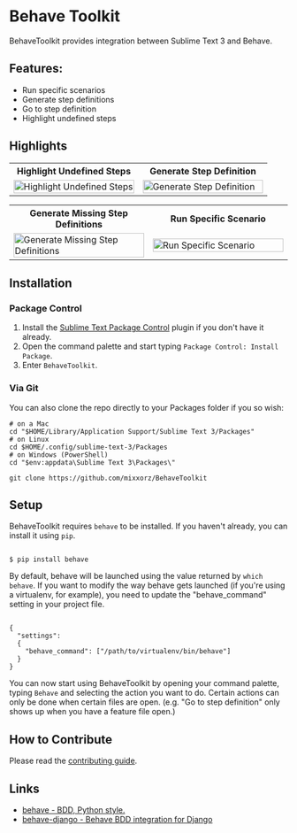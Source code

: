 # Behave Toolkit
BehaveToolkit provides integration between Sublime Text 3 and Behave.

## Features:

* Run specific scenarios
* Generate step definitions
* Go to step definition
* Highlight undefined steps

## Highlights

<table>
    <tr>
        <th>Highlight Undefined Steps</th>
        <th>Generate Step Definition</th>
    </tr>
    <tr>
        <td width="50%">
            <a href="http://zippy.gfycat.com/NiceBlackandwhiteGreyhounddog.webm">
                <img src="http://fat.gfycat.com/NiceBlackandwhiteGreyhounddog.gif" alt="Highlight Undefined Steps" style="max-width:100%;" width="100%">
            </a>
        </td>
        <td width="50%">
            <a href="http://zippy.gfycat.com/CalmWarmheartedBufflehead.webm">
                <img src="http://giant.gfycat.com/CalmWarmheartedBufflehead.gif" alt="Generate Step Definition" style="max-width:100%;" width="100%">
            </a>
        </td>
    </tr>
</table>
<table>
    <tr>
        <th>Generate Missing Step Definitions</th>
        <th>Run Specific Scenario</th>
    </tr>
    <tr>
        <td width="50%">
            <a href="http://zippy.gfycat.com/InferiorIllinformedClingfish.webm">
                <img src="http://giant.gfycat.com/InferiorIllinformedClingfish.gif" alt="Generate Missing Step Definitions" style="max-width:100%;" width="100%">
            </a>
        </td>
        <td width="50%">
            <a href="http://zippy.gfycat.com/ScrawnyNegligibleAlligator.webm">
                <img src="http://giant.gfycat.com/ScrawnyNegligibleAlligator.gif" alt="Run Specific Scenario" style="max-width:100%;" width="100%">
            </a>
        </td>
    </tr>
</table>

## Installation

### Package Control

1. Install the [Sublime Text Package Control](https://packagecontrol.io/) plugin if you don't have it already.
2. Open the command palette and start typing `Package Control: Install Package`.
3. Enter `BehaveToolkit`.

### Via Git

You can also clone the repo directly to your Packages folder if you so wish:

```
# on a Mac
cd "$HOME/Library/Application Support/Sublime Text 3/Packages"
# on Linux
cd $HOME/.config/sublime-text-3/Packages
# on Windows (PowerShell)
cd "$env:appdata\Sublime Text 3\Packages\"

git clone https://github.com/mixxorz/BehaveToolkit
```

## Setup

BehaveToolkit requires `behave` to be installed. If you haven't already, you can install it using `pip`.

```

$ pip install behave

```

By default, behave will be launched using the value returned by `which behave`. If you want to modify the way behave gets launched (if you're using a virtualenv, for example), you need to update the "behave_command" setting in your project file.

```

{
  "settings":
  {
    "behave_command": ["/path/to/virtualenv/bin/behave"]
  }
}

```

You can now start using BehaveToolkit by opening your command palette, typing `Behave` and selecting the action you want to do. Certain actions can only be done when certain files are open. (e.g. "Go to step definition" only shows up when you have a feature file open.)

## How to Contribute

Please read the [contributing guide](CONTRIBUTING.md).

## Links

* [behave - BDD, Python style.](https://github.com/behave/behave) 
* [behave-django - Behave BDD integration for Django](https://github.com/mixxorz/behave-django)
